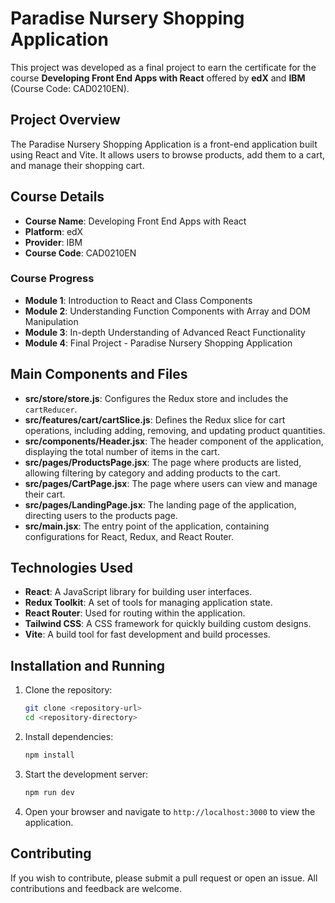 # Paradise Nursery Shopping Application

This project was developed as a final project to earn the certificate for the course **Developing Front End Apps with React** offered by **edX** and **IBM** (Course Code: CAD0210EN).

## Project Overview

The Paradise Nursery Shopping Application is a front-end application built using React and Vite. It allows users to browse products, add them to a cart, and manage their shopping cart.

## Course Details

- **Course Name**: Developing Front End Apps with React
- **Platform**: edX
- **Provider**: IBM
- **Course Code**: CAD0210EN

### Course Progress

- **Module 1**: Introduction to React and Class Components
- **Module 2**: Understanding Function Components with Array and DOM Manipulation
- **Module 3**: In-depth Understanding of Advanced React Functionality
- **Module 4**: Final Project - Paradise Nursery Shopping Application

## Main Components and Files

- **src/store/store.js**: Configures the Redux store and includes the `cartReducer`.
- **src/features/cart/cartSlice.js**: Defines the Redux slice for cart operations, including adding, removing, and updating product quantities.
- **src/components/Header.jsx**: The header component of the application, displaying the total number of items in the cart.
- **src/pages/ProductsPage.jsx**: The page where products are listed, allowing filtering by category and adding products to the cart.
- **src/pages/CartPage.jsx**: The page where users can view and manage their cart.
- **src/pages/LandingPage.jsx**: The landing page of the application, directing users to the products page.
- **src/main.jsx**: The entry point of the application, containing configurations for React, Redux, and React Router.

## Technologies Used

- **React**: A JavaScript library for building user interfaces.
- **Redux Toolkit**: A set of tools for managing application state.
- **React Router**: Used for routing within the application.
- **Tailwind CSS**: A CSS framework for quickly building custom designs.
- **Vite**: A build tool for fast development and build processes.

## Installation and Running

1. Clone the repository:
   ```bash
   git clone <repository-url>
   cd <repository-directory>
   ```

2. Install dependencies:
   ```bash
   npm install
   ```

3. Start the development server:
   ```bash
   npm run dev
   ```

4. Open your browser and navigate to `http://localhost:3000` to view the application.

## Contributing

If you wish to contribute, please submit a pull request or open an issue. All contributions and feedback are welcome.
